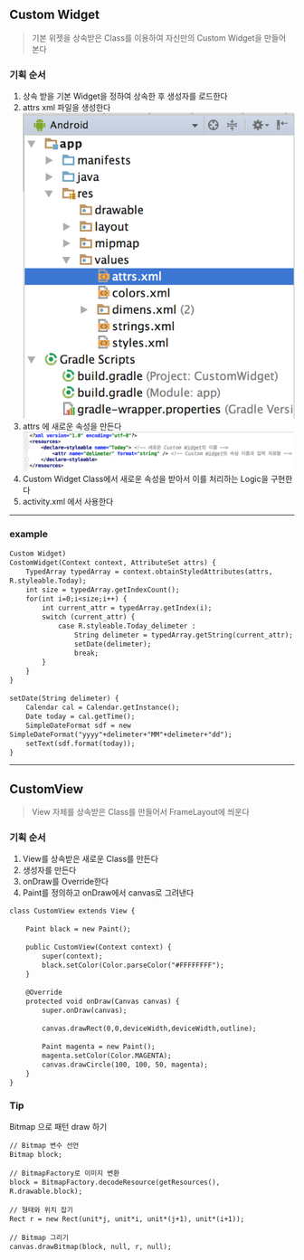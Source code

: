 ## Custom Widget
> 기본 위젯을 상속받은 Class를 이용하여 자신만의 Custom Widget을 만들어 본다

### 기획 순서
1. 상속 받을 기본 Widget을 정하여 상속한 후 생성자를 로드한다
2. attrs xml 파일을 생성한다  
![attrs](https://github.com/Ekutz/Fast_Campus_JS/blob/master/170221/imgs/attrs.png?raw=true)
3. attrs 에 새로운 속성을 만든다
![styleable](https://github.com/Ekutz/Fast_Campus_JS/blob/master/170221/imgs/styleable.png?raw=true)
4. Custom Widget Class에서 새로운 속성을 받아서 이를 처리하는 Logic을 구현한다
5. activity.xml 에서 사용한다

---

### example
```
Custom Widget)
CostomWidget(Context context, AttributeSet attrs) {
	TypedArray typedArray = context.obtainStyledAttributes(attrs, R.styleable.Today);
	int size = typedArray.getIndexCount();
	for(int i=0;i<size;i++) {
	    int current_attr = typedArray.getIndex(i);
	    switch (current_attr) {
	        case R.styleable.Today_delimeter :
	            String delimeter = typedArray.getString(current_attr);
	            setDate(delimeter);
	            break;
	    }
	}
}

setDate(String delimeter) {
	Calendar cal = Calendar.getInstance();
    Date today = cal.getTime();
    SimpleDateFormat sdf = new SimpleDateFormat("yyyy"+delimeter+"MM"+delimeter+"dd");
    setText(sdf.format(today));
}
```

---

## CustomView
> View 자체를 상속받은 Class를 만들어서 FrameLayout에 씌운다

### 기획 순서
1. View를 상속받은 새로운 Class를 만든다
2. 생성자를 만든다
3. onDraw를 Override한다
4. Paint를 정의하고 onDraw에서 canvas로 그려낸다

```
class CustomView extends View {
	
	Paint black = new Paint();
	
    public CustomView(Context context) {
        super(context);
        black.setColor(Color.parseColor("#FFFFFFFF");    
    }
   
    @Override
    protected void onDraw(Canvas canvas) {
        super.onDraw(canvas);
        
        canvas.drawRect(0,0,deviceWidth,deviceWidth,outline);
	
		Paint magenta = new Paint();
		magenta.setColor(Color.MAGENTA);
		canvas.drawCircle(100, 100, 50, magenta);
	}
}
```

### Tip
Bitmap 으로 패턴 draw 하기

```
// Bitmap 변수 선언
Bitmap block;

// BitmapFactory로 이미지 변환
block = BitmapFactory.decodeResource(getResources(), R.drawable.block);

// 형태와 위치 잡기
Rect r = new Rect(unit*j, unit*i, unit*(j+1), unit*(i+1));

// Bitmap 그리기
canvas.drawBitmap(block, null, r, null);
```